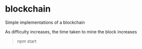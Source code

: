 # blockchain

Simple implementations of a blockchain

As difficulty increases, the time taken to mine the block increases

> npm start

